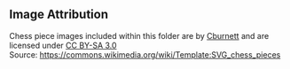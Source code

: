 ## Image Attribution
Chess piece images included within this folder are by [Cburnett](https://commons.wikimedia.org/wiki/User:Cburnett) and are licensed under [CC BY-SA 3.0](https://creativecommons.org/licenses/by-sa/3.0/) \
Source: https://commons.wikimedia.org/wiki/Template:SVG_chess_pieces
